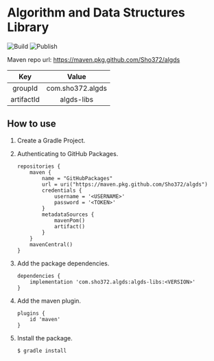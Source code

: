 # Algorithm and Data Structures Library

![Build](https://github.com/Sho372/algds/workflows/Build/badge.svg)
![Publish](https://github.com/Sho372/algds/workflows/Publish/badge.svg)

Maven repo url: https://maven.pkg.github.com/Sho372/algds

|     Key    |       Value      |
|:----------:|:----------------:|
|   groupId  | com.sho372.algds |
| artifactId |    algds-libs    |

## How to use

1. Create a Gradle Project.
2. Authenticating to GitHub Packages.

    ```
    repositories {
        maven {
            name = "GitHubPackages"
            url = uri("https://maven.pkg.github.com/Sho372/algds")
            credentials {
                username = '<USERNAME>'
                password = '<TOKEN>'
            }
            metadataSources {
                mavenPom()
                artifact()
            }
        }
        mavenCentral()
    }
    ```

3. Add the package dependencies.

    ```
    dependencies {
        implementation 'com.sho372.algds:algds-libs:<VERSION>'
    }
    ```

4. Add the maven plugin.

    ```
    plugins {
        id 'maven'
    }
    ```

5. Install the package.

    ```
    $ gradle install
    ```